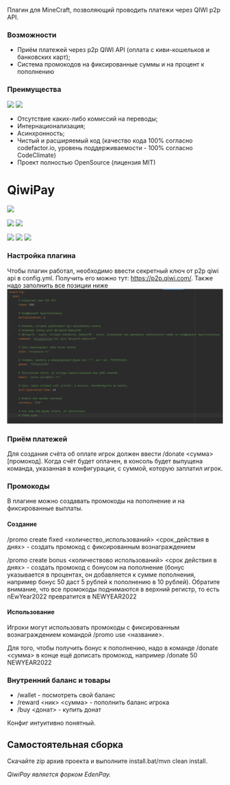Плагин для MineCraft, позволяющий проводить платежи через QIWI p2p API.

### Возможности

- Приём платежей через p2p QIWI API (оплата с киви-кошельков и банковских карт);
- Система промокодов на фиксированные суммы и на процент к пополнению

### Преимущества

![](https://img.shields.io/codefactor/grade/github/PukPukov/QiwiPay?style=for-the-badge&logo=appveyor) ![](https://img.shields.io/codeclimate/maintainability-percentage/PukPukov/qiwipay?style=for-the-badge&logo=appveyor)

- Отсутствие каких-либо комиссий на переводы;
- Интернационализация;
- Асинхронность;
- Чистый и расширяемый код (качество кода 100% согласно codefactor.io, уровень поддерживаемости - 100% согласно CodeClimate)
- Проект полностью OpenSource (лицензия MIT)

# QiwiPay

![](/META-INF/qiwipay222.png)

![](https://img.shields.io/bstats/servers/12879?style=for-the-badge&logo=appveyor) ![](https://img.shields.io/bstats/players/12879?style=for-the-badge&logo=appveyor)

![](https://img.shields.io/github/tag/ancap-kun/qiwipay?style=for-the-badge&logo=appveyor) ![](https://img.shields.io/github/issues/ancap-kun/qiwipay?style=for-the-badge&logo=appveyor) ![](https://img.shields.io/tokei/lines/github/ancap-kun/qiwipay?style=for-the-badge&logo=appveyor)

### Настройка плагина

Чтобы плагин работал, необходимо ввести секретный ключ от p2p qiwi api в config.yml. Получить его можно тут: https://p2p.qiwi.com/.
Также надо заполнить все позиции ниже
![](/META-INF/pic2.png)

### Приём платежей

Для создания счёта об оплате игрок должен ввести /donate <сумма> [промокод]. Когда счёт будет оплачен, в консоль будет выпущена команда, указанная в конфигурации, с суммой, которую заплатил игрок.

### Промокоды

В плагине можно создавать промокоды на пополнение и на фиксированные выплаты.

#### Создание

/promo create fixed <sum> <количество_использований> <срок_действия в днях> - создать промокод с фиксированным вознаграждением

/promo create bonus <bonus> <количествово использований> <срок действия в днях> - создать промокод с бонусом на пополнение (бонус указывается в процентах, он добавляется к сумме пополнения, например бонус 50 даст 5 рублей к пополнению в 10 рублей). Обратите внимание, что все промокоды поднимаются в верхний регистр, то есть nEwYear2022 превратится в NEWYEAR2022

#### Использование

Игроки могут использовать промокоды с фиксированным вознаграждением командой /promo use <название>.

Для того, чтобы получить бонус к пополнению, надо в команде /donate <сумма>  в конце ещё дописать промокод, например /donate 50 NEWYEAR2022
  
### Внутренний баланс и товары

- /wallet - посмотреть свой баланс
- /reward <ник> <сумма> - пополнить баланс игрока
- /buy <донат> - купить донат
  
Конфиг интуитивно понятный.
  
## Самостоятельная сборка
Скачайте zip архив проекта и выполните install.bat/mvn clean install.

*QiwiPay является форком EdenPay.*

